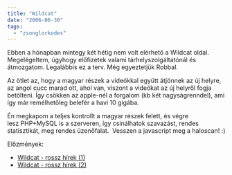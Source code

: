 ```yaml
---
title: "Wildcat"
date: "2006-06-30"
tags: 
  - "zsonglorkodes"
---
```


Ebben a hónapban mintegy két hétig nem volt elérhető a Wildcat oldal. Megelégeltem, úgyhogy előfizetek valami tárhelyszolgáltatónál és átmozgatom. Legalábbis ez a terv. Még egyeztetjük Robbal.

Az ötlet az, hogy a magyar részek a videókkal együtt átjönnek az új helyre, az angol cucc marad ott, ahol van, viszont a videókat az új helyről fogja betölteni. Így csökken az apple-nél a forgalom (kb két nagyságrenndel), ami így már remélhetőleg belefér a havi 10 gigába.

Én megkapom a teljes kontrollt a magyar részek felett, és végre lesz PHP+MySQL is a szerveren, így csinálhatok szavazást, rendes statisztikát, meg rendes üzenőfalat.  Vesszen a javascript meg a haloscan! :)

Előzmények:

- [Wildcat - rossz hírek (1)](https://csokavar.hu/blog/2006/05/06/wildcat-rossz-hirek/)
- [Wildcat - rossz hírek (2)](https://csokavar.hu/blog/2006/04/30/wildcat-rossz-hirek-2/)
